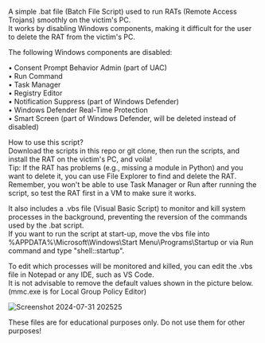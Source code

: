 A simple .bat file (Batch File Script) used to run RATs (Remote Access Trojans) smoothly on the victim's PC.  
It works by disabling Windows components, making it difficult for the user to delete the RAT from the victim's PC.

The following Windows components are disabled:

• Consent Prompt Behavior Admin (part of UAC)  
• Run Command  
• Task Manager  
• Registry Editor  
• Notification Suppress (part of Windows Defender)  
• Windows Defender Real-Time Protection  
• Smart Screen (part of Windows Defender, will be deleted instead of disabled)  

How to use this script?  
Download the scripts in this repo or git clone, then run the scripts, and install the RAT on the victim's PC, and voila!  
Tip: If the RAT has problems (e.g., missing a module in Python) and you want to delete it, you can use File Explorer to find and delete the RAT.  
Remember, you won't be able to use Task Manager or Run after running the script, so test the RAT first in a VM to make sure it works.  

It also includes a .vbs file (Visual Basic Script) to monitor and kill system processes in the background, preventing the reversion of the commands used by the .bat script.  
If you want to run the script at start-up, move the vbs file into %APPDATA%\Microsoft\Windows\Start Menu\Programs\Startup or via Run command and type "shell::startup".  

To edit which processes will be monitored and killed, you can edit the .vbs file in Notepad or any IDE, such as VS Code.  
It is not advisable to remove the default values shown in the picture below. (mmc.exe is for Local Group Policy Editor)  

![Screenshot 2024-07-31 202525](https://github.com/user-attachments/assets/492dd4f5-b186-41d8-b1c9-2cd5d72ca42c)

These files are for educational purposes only. Do not use them for other purposes!
